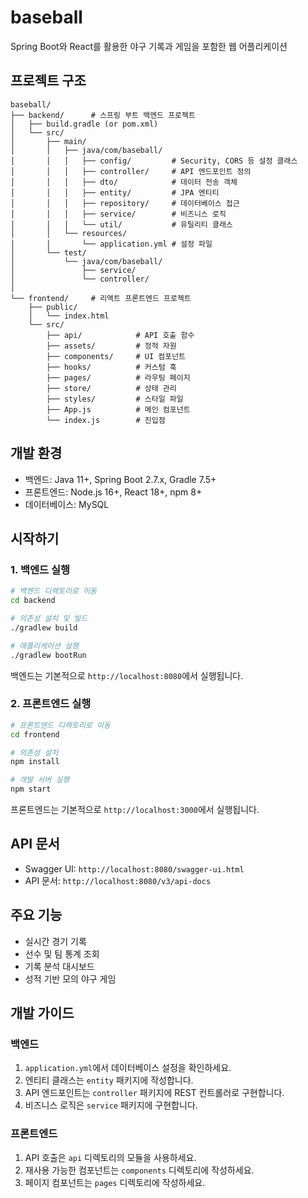# baseball

Spring Boot와 React를 활용한 야구 기록과 게임을 포함한 웹 어플리케이션

## 프로젝트 구조

```
baseball/
├── backend/      # 스프링 부트 백엔드 프로젝트
│   ├── build.gradle (or pom.xml)
│   └── src/
│       ├── main/
│       │   ├── java/com/baseball/
│       │   │   ├── config/         # Security, CORS 등 설정 클래스
│       │   │   ├── controller/     # API 엔드포인트 정의
│       │   │   ├── dto/            # 데이터 전송 객체
│       │   │   ├── entity/         # JPA 엔티티
│       │   │   ├── repository/     # 데이터베이스 접근
│       │   │   ├── service/        # 비즈니스 로직
│       │   │   └── util/           # 유틸리티 클래스
│       │   └── resources/
│       │       └── application.yml # 설정 파일
│       └── test/
│           └── java/com/baseball/
│               ├── service/
│               └── controller/
│
└── frontend/     # 리액트 프론트엔드 프로젝트
    ├── public/
    │   └── index.html
    └── src/
        ├── api/            # API 호출 함수
        ├── assets/         # 정적 자원
        ├── components/     # UI 컴포넌트
        ├── hooks/          # 커스텀 훅
        ├── pages/          # 라우팅 페이지
        ├── store/          # 상태 관리
        ├── styles/         # 스타일 파일
        ├── App.js          # 메인 컴포넌트
        └── index.js        # 진입점
```

## 개발 환경

- 백엔드: Java 11+, Spring Boot 2.7.x, Gradle 7.5+
- 프론트엔드: Node.js 16+, React 18+, npm 8+
- 데이터베이스: MySQL

## 시작하기

### 1. 백엔드 실행

```bash
# 백엔드 디렉토리로 이동
cd backend

# 의존성 설치 및 빌드
./gradlew build

# 애플리케이션 실행
./gradlew bootRun
```

백엔드는 기본적으로 `http://localhost:8080`에서 실행됩니다.

### 2. 프론트엔드 실행

```bash
# 프론트엔드 디렉토리로 이동
cd frontend

# 의존성 설치
npm install

# 개발 서버 실행
npm start
```
프론트엔드는 기본적으로 `http://localhost:3000`에서 실행됩니다.

## API 문서

- Swagger UI: `http://localhost:8080/swagger-ui.html`
- API 문서: `http://localhost:8080/v3/api-docs`

## 주요 기능

- 실시간 경기 기록
- 선수 및 팀 통계 조회
- 기록 분석 대시보드
- 성적 기반 모의 야구 게임

## 개발 가이드

### 백엔드

1. `application.yml`에서 데이터베이스 설정을 확인하세요.
2. 엔티티 클래스는 `entity` 패키지에 작성합니다.
3. API 엔드포인트는 `controller` 패키지에 REST 컨트롤러로 구현합니다.
4. 비즈니스 로직은 `service` 패키지에 구현합니다.

### 프론트엔드

1. API 호출은 `api` 디렉토리의 모듈을 사용하세요.
2. 재사용 가능한 컴포넌트는 `components` 디렉토리에 작성하세요.
3. 페이지 컴포넌트는 `pages` 디렉토리에 작성하세요.
